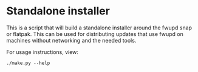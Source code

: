 # Standalone installer

This is a script that will build a standalone installer around the fwupd snap or flatpak.
This can be used for distributing updates that use fwupd on machines without networking and the needed tools.

For usage instructions, view:
```
./make.py --help
```
